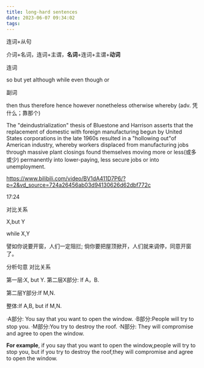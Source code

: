 ```yaml
---
title: long-hard sentences
date: 2023-06-07 09:34:02
tags:
---
```


连词+从句

介词+名词，连词+主谓，**名词**+连词+主谓+**动词**



连词

so	but	yet	although	while	even though	or	



副词

then	thus	therefore	hence	however	nonetheless	otherwise	whereby (adv. 凭什么；靠那个)





The "deindustrialization" thesis of Bluestone and Harrison asserts that the replacement of domestic with foreign manufacturing begun by United States corporations in the late 1960s resulted in a
"hollowing out"of American industry, whereby workers displaced from manufacturing jobs through massive plant closings found themselves moving more or less(或多或少) permanently into lower-paying, less secure jobs or into unemployment.



https://www.bilibili.com/video/BV1dA411D7P6/?p=2&vd_source=724a26456ab03d94130626d62dbf772c

17:24



对比关系

X,but Y

while X,Y 





譬如你说要开窗，人们一定阻拦;
倘你要把屋顶掀开，人们就来调停，同意开窗了。



分析句意 对比关系

第一层:X, but Y.
第二层X部分: lf A，B.

第二层Y部分:If M,N.

整体:If A,B, but if M,N.



·A部分: You say that you want to open the window.
·B部分:People will try to stop you.
·M部分:You try to destroy the roof.
·N部分: They will compromise and agree to open the window.



**For example**, if you say that you want to open the window,people will try to stop you, but if you try to destroy the roof,they will compromise and agree to open the window.